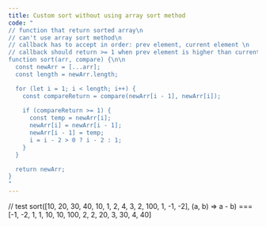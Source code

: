 ```yaml
---
title: Custom sort without using array sort method
code: "
// function that return sorted array\n
// can't use array sort method\n
// callback has to accept in order: prev element, current element \n
// callback should return >= 1 when prev element is higher than current element
function sort(arr, compare) {\n\n
  const newArr = [...arr];
  const length = newArr.length;

  for (let i = 1; i < length; i++) {
    const compareReturn = compare(newArr[i - 1], newArr[i]);
    
    if (compareReturn >= 1) {
      const temp = newArr[i];
      newArr[i] = newArr[i - 1];
      newArr[i - 1] = temp;
      i = i - 2 > 0 ? i - 2 : 1;
    } 
  }

  return newArr;
}
"
---
```

// test
sort([10, 20, 30, 40, 10, 1, 2, 4, 3, 2, 100, 1, -1, -2], (a, b) => a - b) === [-1, -2, 1, 1, 10, 10, 100, 2, 2, 20, 3, 30, 4, 40]

